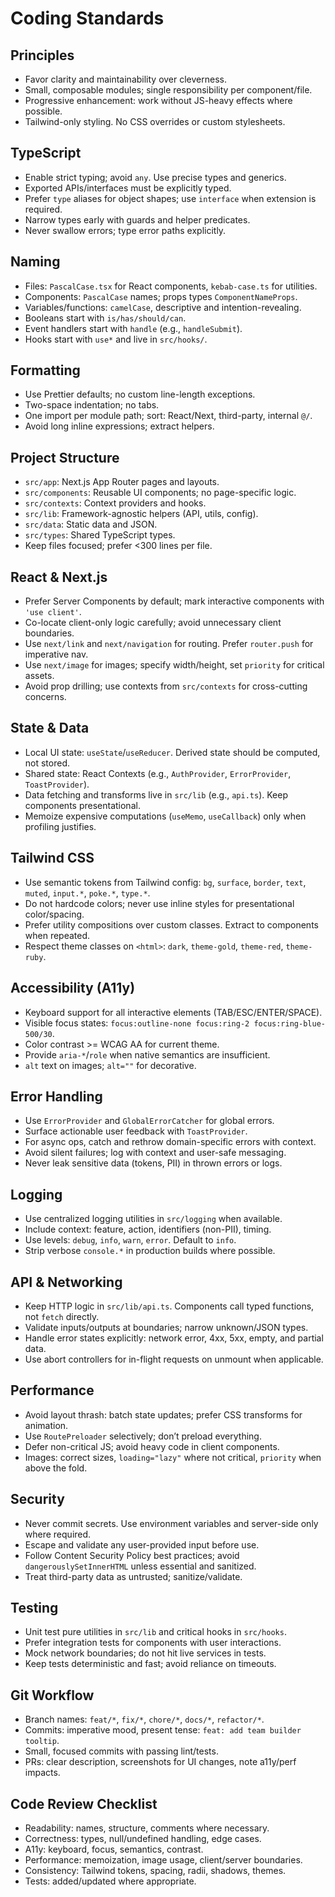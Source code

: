 # Coding Standards

## Principles

- Favor clarity and maintainability over cleverness.
- Small, composable modules; single responsibility per component/file.
- Progressive enhancement: work without JS-heavy effects where possible.
- Tailwind-only styling. No CSS overrides or custom stylesheets.

## TypeScript

- Enable strict typing; avoid `any`. Use precise types and generics.
- Exported APIs/interfaces must be explicitly typed.
- Prefer `type` aliases for object shapes; use `interface` when extension is required.
- Narrow types early with guards and helper predicates.
- Never swallow errors; type error paths explicitly.

## Naming

- Files: `PascalCase.tsx` for React components, `kebab-case.ts` for utilities.
- Components: `PascalCase` names; props types `ComponentNameProps`.
- Variables/functions: `camelCase`, descriptive and intention-revealing.
- Booleans start with `is/has/should/can`.
- Event handlers start with `handle` (e.g., `handleSubmit`).
- Hooks start with `use*` and live in `src/hooks/`.

## Formatting

- Use Prettier defaults; no custom line-length exceptions.
- Two-space indentation; no tabs.
- One import per module path; sort: React/Next, third-party, internal `@/`.
- Avoid long inline expressions; extract helpers.

## Project Structure

- `src/app`: Next.js App Router pages and layouts.
- `src/components`: Reusable UI components; no page-specific logic.
- `src/contexts`: Context providers and hooks.
- `src/lib`: Framework-agnostic helpers (API, utils, config).
- `src/data`: Static data and JSON.
- `src/types`: Shared TypeScript types.
- Keep files focused; prefer <300 lines per file.

## React & Next.js

- Prefer Server Components by default; mark interactive components with `'use client'`.
- Co-locate client-only logic carefully; avoid unnecessary client boundaries.
- Use `next/link` and `next/navigation` for routing. Prefer `router.push` for imperative nav.
- Use `next/image` for images; specify width/height, set `priority` for critical assets.
- Avoid prop drilling; use contexts from `src/contexts` for cross-cutting concerns.

## State & Data

- Local UI state: `useState`/`useReducer`. Derived state should be computed, not stored.
- Shared state: React Contexts (e.g., `AuthProvider`, `ErrorProvider`, `ToastProvider`).
- Data fetching and transforms live in `src/lib` (e.g., `api.ts`). Keep components presentational.
- Memoize expensive computations (`useMemo`, `useCallback`) only when profiling justifies.

## Tailwind CSS

- Use semantic tokens from Tailwind config: `bg`, `surface`, `border`, `text`, `muted`, `input.*`, `poke.*`, `type.*`.
- Do not hardcode colors; never use inline styles for presentational color/spacing.
- Prefer utility compositions over custom classes. Extract to components when repeated.
- Respect theme classes on `<html>`: `dark`, `theme-gold`, `theme-red`, `theme-ruby`.

## Accessibility (A11y)

- Keyboard support for all interactive elements (TAB/ESC/ENTER/SPACE).
- Visible focus states: `focus:outline-none focus:ring-2 focus:ring-blue-500/30`.
- Color contrast >= WCAG AA for current theme.
- Provide `aria-*`/`role` when native semantics are insufficient.
- `alt` text on images; `alt=""` for decorative.

## Error Handling

- Use `ErrorProvider` and `GlobalErrorCatcher` for global errors.
- Surface actionable user feedback with `ToastProvider`.
- For async ops, catch and rethrow domain-specific errors with context.
- Avoid silent failures; log with context and user-safe messaging.
- Never leak sensitive data (tokens, PII) in thrown errors or logs.

## Logging

- Use centralized logging utilities in `src/logging` when available.
- Include context: feature, action, identifiers (non-PII), timing.
- Use levels: `debug`, `info`, `warn`, `error`. Default to `info`.
- Strip verbose `console.*` in production builds where possible.

## API & Networking

- Keep HTTP logic in `src/lib/api.ts`. Components call typed functions, not `fetch` directly.
- Validate inputs/outputs at boundaries; narrow unknown/JSON types.
- Handle error states explicitly: network error, 4xx, 5xx, empty, and partial data.
- Use abort controllers for in-flight requests on unmount when applicable.

## Performance

- Avoid layout thrash: batch state updates; prefer CSS transforms for animation.
- Use `RoutePreloader` selectively; don’t preload everything.
- Defer non-critical JS; avoid heavy code in client components.
- Images: correct sizes, `loading="lazy"` where not critical, `priority` when above the fold.

## Security

- Never commit secrets. Use environment variables and server-side only where required.
- Escape and validate any user-provided input before use.
- Follow Content Security Policy best practices; avoid `dangerouslySetInnerHTML` unless essential and sanitized.
- Treat third-party data as untrusted; sanitize/validate.

## Testing

- Unit test pure utilities in `src/lib` and critical hooks in `src/hooks`.
- Prefer integration tests for components with user interactions.
- Mock network boundaries; do not hit live services in tests.
- Keep tests deterministic and fast; avoid reliance on timeouts.

## Git Workflow

- Branch names: `feat/*`, `fix/*`, `chore/*`, `docs/*`, `refactor/*`.
- Commits: imperative mood, present tense: `feat: add team builder tooltip`.
- Small, focused commits with passing lint/tests.
- PRs: clear description, screenshots for UI changes, note a11y/perf impacts.

## Code Review Checklist

- Readability: names, structure, comments where necessary.
- Correctness: types, null/undefined handling, edge cases.
- A11y: keyboard, focus, semantics, contrast.
- Performance: memoization, image usage, client/server boundaries.
- Consistency: Tailwind tokens, spacing, radii, shadows, themes.
- Tests: added/updated where appropriate.
